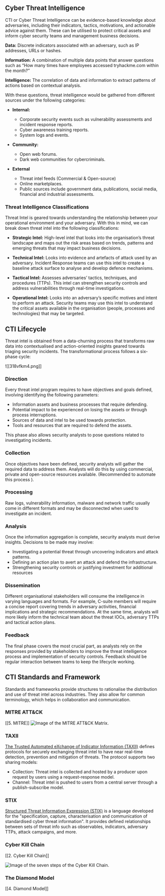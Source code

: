 
## Cyber Threat Intelligence


CTI or Cyber Threat Intelligence can be evidence-based knowledge about adversaries, including their indicators, tactics, motivations, and actionable advice against them. These can be utilised to protect critical assets and inform cyber security teams and management business decisions.

**Data:** Discrete indicators associated with an adversary, such as IP addresses, URLs or hashes.

**Information:** A combination of multiple data points that answer questions such as “How many times have employees accessed tryhackme.com within the month?”

**Intelligence:** The correlation of data and information to extract patterns of actions based on contextual analysis.

With these questions, threat intelligence would be gathered from different sources under the following categories:

- **Internal:**
    
    - Corporate security events such as vulnerability assessments and incident response reports.
    - Cyber awareness training reports.
    - System logs and events.
- **Community:**
    
    - Open web forums.
    - Dark web communities for cybercriminals.
- **External**
    
    - Threat intel feeds (Commercial & Open-source)
    - Online marketplaces.
    - Public sources include government data, publications, social media, financial and industrial assessments.


### Threat Intelligence Classifications

Threat Intel is geared towards understanding the relationship between your operational environment and your adversary. With this in mind, we can break down threat intel into the following classifications: 

- **Strategic Intel:** High-level intel that looks into the organisation’s threat landscape and maps out the risk areas based on trends, patterns and emerging threats that may impact business decisions.
    
- **Technical Intel:** Looks into evidence and artefacts of attack used by an adversary. Incident Response teams can use this intel to create a baseline attack surface to analyse and develop defence mechanisms.
    
- **Tactical Intel:** Assesses adversaries’ tactics, techniques, and procedures (TTPs). This intel can strengthen security controls and address vulnerabilities through real-time investigations.
    
- **Operational Intel:** Looks into an adversary’s specific motives and intent to perform an attack. Security teams may use this intel to understand the critical assets available in the organisation (people, processes and technologies) that may be targeted.

## CTI Lifecycle

Threat intel is obtained from a data-churning process that transforms raw data into contextualised and action-oriented insights geared towards triaging security incidents. The transformational process follows a six-phase cycle:


![[318vfkm4.png]]

### Direction

Every threat intel program requires to have objectives and goals defined, involving identifying the following parameters:

- Information assets and business processes that require defending.
- Potential impact to be experienced on losing the assets or through process interruptions.
- Sources of data and intel to be used towards protection.
- Tools and resources that are required to defend the assets.

This phase also allows security analysts to pose questions related to investigating incidents.
### Collection

Once objectives have been defined, security analysts will gather the required data to address them. Analysts will do this by using commercial, private and open-source resources available. (Recommended to automate this process ).
### Processing

Raw logs, vulnerability information, malware and network traffic usually come in different formats and may be disconnected when used to investigate an incident.

### Analysis

Once the information aggregation is complete, security analysts must derive insights. Decisions to be made may involve:
- Investigating a potential threat through uncovering indicators and attack patterns.
- Defining an action plan to avert an attack and defend the infrastructure.
- Strengthening security controls or justifying investment for additional resources

### Dissemination

Different organisational stakeholders will consume the intelligence in varying languages and formats. For example, C-suite members will require a concise report covering trends in adversary activities, financial implications and strategic recommendations. At the same time, analysts will more likely inform the technical team about the threat IOCs, adversary TTPs and tactical action plans.

### Feedback

The final phase covers the most crucial part, as analysts rely on the responses provided by stakeholders to improve the threat intelligence process and implementation of security controls. Feedback should be regular interaction between teams to keep the lifecycle working.


## CTI Standards and Framework

Standards and frameworks provide structures to rationalise the distribution and use of threat intel across industries. They also allow for common terminology, which helps in collaboration and communication.

### MITRE ATT&CK

[[5. MITRE]]
![Image of the MITRE ATT&CK Matrix.](https://tryhackme-images.s3.amazonaws.com/user-uploads/5fc2847e1bbebc03aa89fbf2/room-content/5d94b9da7f9ddc77bd46895bc1b936d8.png)

### TAXII

[The Trusted Automated eXchange of Indicator Information (TAXII)](https://oasis-open.github.io/cti-documentation/taxii/intro) defines protocols for securely exchanging threat intel to have near real-time detection, prevention and mitigation of threats. The protocol supports two sharing models:

- Collection: Threat intel is collected and hosted by a producer upon request by users using a request-response model.
- Channel: Threat intel is pushed to users from a central server through a publish-subscribe model.

### STIX

[Structured Threat Information Expression (STIX)](https://oasis-open.github.io/cti-documentation/stix/intro) is a language developed for the "specification, capture, characterisation and communication of standardised cyber threat information". It provides defined relationships between sets of threat info such as observables, indicators, adversary TTPs, attack campaigns, and more.


### Cyber Kill Chain

[[2. Cyber Kill Chain]]


![Image of the seven steps of the Cyber Kill Chain.](https://tryhackme-images.s3.amazonaws.com/user-uploads/5fc2847e1bbebc03aa89fbf2/room-content/ef67be43aaf8073a8309df3e160c7e36.png)


### The Diamond Model

[[4. Diamond Model]]
